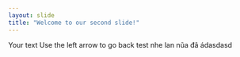 ```yaml
---
layout: slide
title: "Welcome to our second slide!"
---
```

Your text
Use the left arrow to go back 
test nhe lan nũa
đâ
ádasdasd
